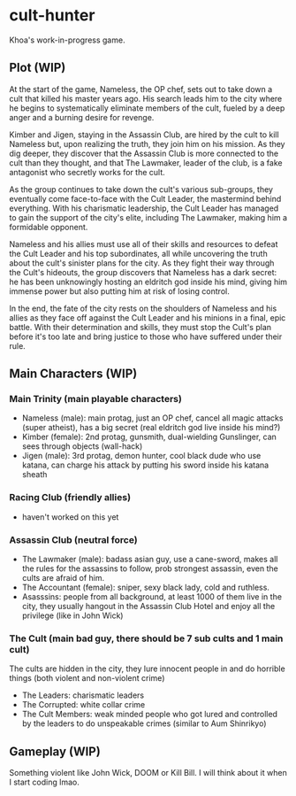 # cult-hunter
Khoa's work-in-progress game.

## Plot (WIP)

At the start of the game, Nameless, the OP chef, sets out to take down a cult that killed his master years ago. His search leads him to the city where he begins to systematically eliminate members of the cult, fueled by a deep anger and a burning desire for revenge.

Kimber and Jigen, staying in the Assassin Club, are hired by the cult to kill Nameless but, upon realizing the truth, they join him on his mission. As they dig deeper, they discover that the Assassin Club is more connected to the cult than they thought, and that The Lawmaker, leader of the club, is a fake antagonist who secretly works for the cult.

As the group continues to take down the cult's various sub-groups, they eventually come face-to-face with the Cult Leader, the mastermind behind everything. With his charismatic leadership, the Cult Leader has managed to gain the support of the city's elite, including The Lawmaker, making him a formidable opponent.

Nameless and his allies must use all of their skills and resources to defeat the Cult Leader and his top subordinates, all while uncovering the truth about the cult's sinister plans for the city. As they fight their way through the Cult's hideouts, the group discovers that Nameless has a dark secret: he has been unknowingly hosting an eldritch god inside his mind, giving him immense power but also putting him at risk of losing control.

In the end, the fate of the city rests on the shoulders of Nameless and his allies as they face off against the Cult Leader and his minions in a final, epic battle. With their determination and skills, they must stop the Cult's plan before it's too late and bring justice to those who have suffered under their rule.

## Main Characters (WIP)

### Main Trinity (main playable characters)
- Nameless (male): main protag, just an OP chef, cancel all magic attacks (super atheist), has a big secret (real eldritch god live inside his mind?)
- Kimber (female): 2nd protag, gunsmith, dual-wielding Gunslinger, can sees through objects (wall-hack)
- Jigen (male): 3rd protag, demon hunter, cool black dude who use katana, can charge his attack by putting his sword inside his katana sheath 

### Racing Club (friendly allies)
- haven't worked on this yet

### Assassin Club (neutral force)
- The Lawmaker (male): badass asian guy, use a cane-sword, makes all the rules for the assassins to follow, prob strongest assassin, even the cults are afraid of him.
- The Accountant (female): sniper, sexy black lady, cold and ruthless.
- Asasssins: people from all background, at least 1000 of them live in the city, they usually hangout in the Assassin Club Hotel and enjoy all the privilege (like in John Wick)

### The Cult (main bad guy, there should be 7 sub cults and 1 main cult)
The cults are hidden in the city, they lure innocent people in and do horrible things (both violent and non-violent crime)
- The Leaders: charismatic leaders
- The Corrupted: white collar crime
- The Cult Members: weak minded people who got lured and controlled by the leaders to do unspeakable crimes (similar to Aum Shinrikyo)

## Gameplay (WIP)
Something violent like John Wick, DOOM or Kill Bill. I will think about it when I start coding lmao.


